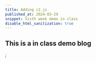 ```yaml
---
title: Adding c2.js
published_at: 2024-03-29
snippet: Sixth week demo in class
disable_html_sanitization: true
---
```

## This is a in class demo blog

<script src="/script/c2.js"></script>;

<canvas id='c2'/>
